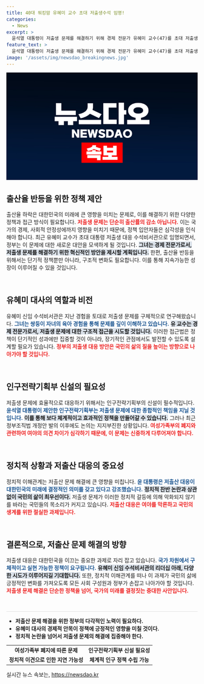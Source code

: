```yaml
---
title: 40대 워킹맘 유혜미 교수 초대 저출생수석 임명!
categories:
  - News
excerpt: >
  윤석열 대통령이 저출생 문제를 해결하기 위해 경제 전문가 유혜미 교수(47)를 초대 저출생대응수석으로 임명했습니다. 그는 육아 경험을 통해 정책 방향을 제안하고, 인구전략기획부 신설을 추진할 예정이다.
feature_text: >
  윤석열 대통령이 저출생 문제를 해결하기 위해 경제 전문가 유혜미 교수(47)를 초대 저출생대응수석으로 임명했습니다. 그는 육아 경험을 통해 정책 방향을 제안하고, 인구전략기획부 신설을 추진할 예정이다.
image: '/assets/img/newsdao_breakingnews.jpg'
---
```


<p><img src="/assets/img/newsdao_breakingnews.jpg" alt="firstkoreanews 속보" /></p>

<h2 data-ke-size="size26">출산율 반등을 위한 정책 제안</h2>

<p data-ke-size="size16">출산율 하락은 대한민국의 미래에 큰 영향을 미치는 문제로, 이를 해결하기 위한 다양한 정책과 접근 방식이 필요합니다. <b><span style="color: #ee2323;">저출생 문제는 단순히 출산률의 감소 아닙니다.</span></b> 이는 국가의 경제, 사회적 안정성에까지 영향을 미치기 때문에, 정책 입안자들은 심각성을 인식해야 합니다. 최근 유혜미 교수가 초대 대통령 저출생 대응 수석비서관으로 임명되면서, 정부는 이 문제에 대한 새로운 대안을 모색하게 될 것입니다. <b><span style="background-color: #21538527;">그녀는 경제 전문가로서, 저출생 문제를 해결하기 위한 혁신적인 방안을 제시할 계획입니다.</span></b> 한편, 출산율 반등을 위해서는 단기적 정책뿐만 아니라, 구조적 변화도 필요합니다. 이를 통해 지속가능한 성장이 이루어질 수 있을 것입니다.</p>

<p data-ke-size="size16">&nbsp;</p>

<h2 data-ke-size="size26">유혜미 대사의 역할과 비전</h2>

<p data-ke-size="size16">유혜미 신임 수석비서관은 지난 경험을 토대로 저출생 문제를 구체적으로 연구해왔습니다. <b><span style="color: #1a5490;">그녀는 쌍둥이 자녀의 육아 경험을 통해 문제를 깊이 이해하고 있습니다.</span></b> <b><span style="background-color: #21538527;">유 교수는 경제 전문가로서, 저출생 문제에 대한 구조적 접근을 시도할 것입니다.</span></b> 이러한 접근법은 정책이 단기적인 성과에만 집중할 것이 아니라, 장기적인 관점에서도 발전할 수 있도록 설계할 필요가 있습니다. <b><span style="color: #ee2323;">정부의 저출생 대응 방안은 국민의 삶의 질을 높이는 방향으로 나아가야 할 것입니다.</span></b></p>

<p data-ke-size="size16">&nbsp;</p>

<h2 data-ke-size="size26">인구전략기획부 신설의 필요성</h2>

<p data-ke-size="size16">저출생 문제에 효율적으로 대응하기 위해서는 인구전략기획부의 신설이 필수적입니다. <b><span style="color: #1a5490;">윤석열 대통령이 제안한 인구전략기획부는 저출생 문제에 대한 종합적인 책임을 지닐 것입니다.</span></b> <b><span style="background-color: #21538527;">이를 통해 보다 체계적이고 효과적인 정책을 만들어갈 수 있습니다.</span></b> 그러나 최근 정부조직법 개정안 발의 이후에도 논의는 지지부진한 상황입니다. <b><span style="color: #ee2323;">여성가족부의 폐지와 관련하여 여야의 의견 차이가 심각하기 때문에, 이 문제는 신중하게 다루어져야 합니다.</span></b></p>

<p data-ke-size="size16">&nbsp;</p>

<h2 data-ke-size="size26">정치적 상황과 저출산 대응의 중요성</h2>

<p data-ke-size="size16">정치적 이해관계는 저출산 문제 해결에 큰 영향을 미칩니다. <b><span style="color: #1a5490;">윤 대통령은 저출산 대응이 대한민국의 미래에 결정적인 의미를 갖고 있다고 강조했습니다.</span></b> <b><span style="background-color: #21538527;">정치적 찬반 논란과 상관없이 국민의 삶이 최우선이다.</span></b> 저출생 문제가 이러한 정치적 갈등에 의해 악화되지 않기를 바라는 국민들의 목소리가 커지고 있습니다. <b><span style="color: #ee2323;">저출산 대응은 여야를 막론하고 국민의 생계를 위한 절실한 과제입니다.</span></b></p>

<p data-ke-size="size16">&nbsp;</p>

<h2 data-ke-size="size26">결론적으로, 저출산 문제 해결의 방향</h2>

<p data-ke-size="size16">저출생 대응은 대한민국을 이끄는 중요한 과제로 자리 잡고 있습니다. <b><span style="color: #1a5490;">국가 차원에서 구체적이고 실현 가능한 정책이 요구됩니다.</span></b> <b><span style="background-color: #21538527;">유혜미 신임 수석비서관의 리더십 아래, 다양한 시도가 이루어지길 기대합니다.</span></b> 또한, 정치적 이해관계를 떠나 이 과제가 국민의 삶에 긍정적인 변화를 가져오도록 모든 사회 구성원과 정부가 손잡고 나아가야 할 것입니다. <b><span style="color: #ee2323;">저출생 문제 해결은 단순한 정책을 넘어, 국가의 미래를 결정짓는 중대한 사안입니다.</span></b></p>

<p data-ke-size="size16">&nbsp;</p>

<hr style="height: 1px; border: 0; background-color: #ddd;" />

<ul>
    <li><b>저출산 문제 해결을 위한 정부의 다각적인 노력이 필요하다.</b></li>
    <li><b>유혜미 대사의 경제적 안목이 정책에 긍정적인 영향을 미칠 것이다.</b></li>
    <li><b>정치적 논란을 넘어서 저출생 문제의 해결에 집중해야 한다.</b></li>
</ul>

<p data-ke-size="size16"></p>

<table style="width: 100%; border-collapse: collapse;">
    <tr>
        <td style="text-align: center; height: 17px;"><b>여성가족부 폐지에 따른 문제</b></td>
        <td style="text-align: center; height: 17px;"><b>인구전략기획부 신설 필요성</b></td>
    </tr>
    <tr>
        <td style="text-align: center; height: 17px;"><b>정치적 이견으로 인한 지연 가능성</b></td>
        <td style="text-align: center; height: 17px;"><b>체계적 인구 정책 수립 가능</b></td>
    </tr>
</table>

<p data-ke-size="size16"></p>
실시간 뉴스 속보는, <a href="https://newsdao.kr" rel="dofollow">https://newsdao.kr</a>


